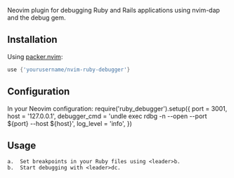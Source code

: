 Neovim plugin for debugging Ruby and Rails applications using nvim-dap and the debug gem.

## Installation

Using [packer.nvim](https://github.com/wbthomason/packer.nvim):

```lua
use {'yourusername/nvim-ruby-debugger'}
```

## Configuration

In your Neovim configuration:
require('ruby_debugger').setup({
port = 3001,
host = '127.0.0.1',
debugger_cmd = 'undle exec rdbg -n --open --port ${port} --host ${host}',
log_level = 'info',
})

## Usage

    a.	Set breakpoints in your Ruby files using ﻿<leader>b.
    b.	Start debugging with ﻿<leader>dc.

